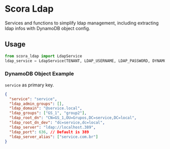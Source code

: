 # Scora Ldap

Services and functions to simplify ldap management, including extracting ldap infos with DynamoDB object config.

## Usage

```python
from scora_ldap import LdapService
ldap_service = LdapService(TENANT, LDAP_USERNAME, LDAP_PASSWORD, DYNAMODB_TABLE_NAME)
```

### DynamoDB Object Example

`service` as primary key.

```json
{
  "service": "service",
  "ldap_admin_groups": [],
  "ldap_domain": "@service.local",
  "ldap_groups": ["GS_1", "group2"],
  "ldap_root_dn": "CN=GS_1,OU=Grupos,DC=service,DC=local",
  "ldap_root_dn_dev": "dc=service,dc=local",
  "ldap_server": "ldap://localhost.389",
  "ldap_port": 636, // Default is 389
  "ldap_server_alias": ["service.com.br"]
}
```
